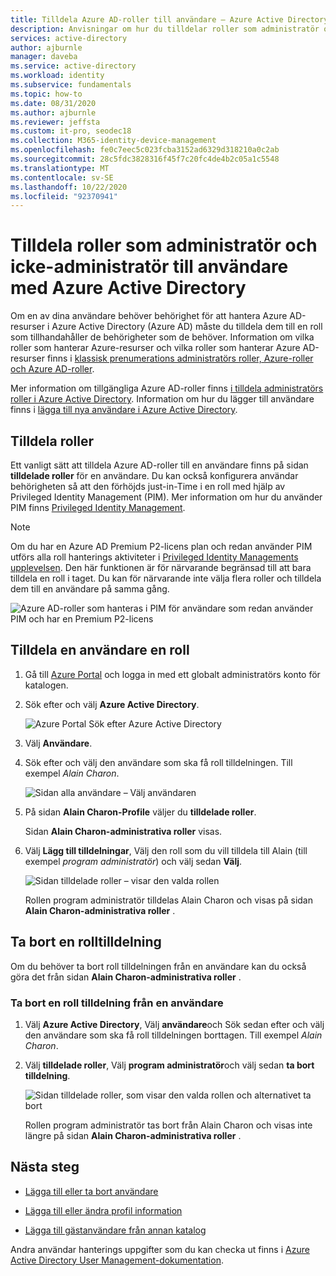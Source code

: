```yaml
---
title: Tilldela Azure AD-roller till användare – Azure Active Directory | Microsoft Docs
description: Anvisningar om hur du tilldelar roller som administratör och icke-administratör till användare med Azure Active Directory.
services: active-directory
author: ajburnle
manager: daveba
ms.service: active-directory
ms.workload: identity
ms.subservice: fundamentals
ms.topic: how-to
ms.date: 08/31/2020
ms.author: ajburnle
ms.reviewer: jeffsta
ms.custom: it-pro, seodec18
ms.collection: M365-identity-device-management
ms.openlocfilehash: fe0c7eec5c023fcba3152ad6329d318210a0c2ab
ms.sourcegitcommit: 28c5fdc3828316f45f7c20fc4de4b2c05a1c5548
ms.translationtype: MT
ms.contentlocale: sv-SE
ms.lasthandoff: 10/22/2020
ms.locfileid: "92370941"
---
```

# <a name="assign-administrator-and-non-administrator-roles-to-users-with-azure-active-directory"></a>Tilldela roller som administratör och icke-administratör till användare med Azure Active Directory

Om en av dina användare behöver behörighet för att hantera Azure AD-resurser i Azure Active Directory (Azure AD) måste du tilldela dem till en roll som tillhandahåller de behörigheter som de behöver. Information om vilka roller som hanterar Azure-resurser och vilka roller som hanterar Azure AD-resurser finns i [klassisk prenumerations administratörs roller, Azure-roller och Azure AD-roller](../../role-based-access-control/rbac-and-directory-admin-roles.md).

Mer information om tillgängliga Azure AD-roller finns [i tilldela administratörs roller i Azure Active Directory](../roles/permissions-reference.md). Information om hur du lägger till användare finns i [lägga till nya användare i Azure Active Directory](add-users-azure-active-directory.md).

## <a name="assign-roles"></a>Tilldela roller

Ett vanligt sätt att tilldela Azure AD-roller till en användare finns på sidan **tilldelade roller** för en användare. Du kan också konfigurera användar behörigheten så att den förhöjds just-in-Time i en roll med hjälp av Privileged Identity Management (PIM). Mer information om hur du använder PIM finns [Privileged Identity Management](../privileged-identity-management/index.yml).

> [!Note]
> Om du har en Azure AD Premium P2-licens plan och redan använder PIM utförs alla roll hanterings aktiviteter i [Privileged Identity Managements upplevelsen](../roles/manage-roles-portal.md). Den här funktionen är för närvarande begränsad till att bara tilldela en roll i taget. Du kan för närvarande inte välja flera roller och tilldela dem till en användare på samma gång.
>
> ![Azure AD-roller som hanteras i PIM för användare som redan använder PIM och har en Premium P2-licens](./media/active-directory-users-assign-role-azure-portal/pim-manages-roles-for-p2.png)

## <a name="assign-a-role-to-a-user"></a>Tilldela en användare en roll

1. Gå till [Azure Portal](https://portal.azure.com/) och logga in med ett globalt administratörs konto för katalogen.

2. Sök efter och välj **Azure Active Directory**.

      ![Azure Portal Sök efter Azure Active Directory](media/active-directory-users-assign-role-azure-portal/search-azure-active-directory.png)

3. Välj **Användare**.

4. Sök efter och välj den användare som ska få roll tilldelningen. Till exempel _Alain Charon_.

      ![Sidan alla användare – Välj användaren](media/active-directory-users-assign-role-azure-portal/directory-role-select-user.png)

5. På sidan **Alain Charon-Profile** väljer du **tilldelade roller**.

    Sidan **Alain Charon-administrativa roller** visas.

6. Välj **Lägg till tilldelningar**, Välj den roll som du vill tilldela till Alain (till exempel _program administratör_) och välj sedan **Välj**.

    ![Sidan tilldelade roller – visar den valda rollen](media/active-directory-users-assign-role-azure-portal/directory-role-select-role.png)

    Rollen program administratör tilldelas Alain Charon och visas på sidan **Alain Charon-administrativa roller** .

## <a name="remove-a-role-assignment"></a>Ta bort en rolltilldelning

Om du behöver ta bort roll tilldelningen från en användare kan du också göra det från sidan **Alain Charon-administrativa roller** .

### <a name="to-remove-a-role-assignment-from-a-user"></a>Ta bort en roll tilldelning från en användare

1. Välj **Azure Active Directory**, Välj **användare**och Sök sedan efter och välj den användare som ska få roll tilldelningen borttagen. Till exempel _Alain Charon_.

2. Välj **tilldelade roller**, Välj **program administratör**och välj sedan **ta bort tilldelning**.

    ![Sidan tilldelade roller, som visar den valda rollen och alternativet ta bort](media/active-directory-users-assign-role-azure-portal/directory-role-remove-role.png)

    Rollen program administratör tas bort från Alain Charon och visas inte längre på sidan **Alain Charon-administrativa roller** .

## <a name="next-steps"></a>Nästa steg

- [Lägga till eller ta bort användare](add-users-azure-active-directory.md)

- [Lägga till eller ändra profil information](active-directory-users-profile-azure-portal.md)

- [Lägga till gästanvändare från annan katalog](../external-identities/what-is-b2b.md)

Andra användar hanterings uppgifter som du kan checka ut finns i [Azure Active Directory User Management-dokumentation](../enterprise-users/index.yml).